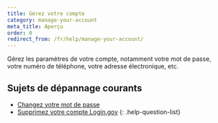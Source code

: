 ```yaml
---
title: Gérez votre compte
category: manage-your-account
meta_title: Aperçu
order: 0
redirect_from: /fr/help/manage-your-account/
---
```


Gérez les paramètres de votre compte, notamment votre mot de passe, votre numéro de téléphone, votre adresse électronique, etc.

## Sujets de dépannage courants

- [Changez votre mot de passe](/fr/help/manage-your-account/change-your-password/)
- [Supprimez votre compte Login.gov](/fr/help/manage-your-account/delete-your-account/)
{: .help-question-list}
